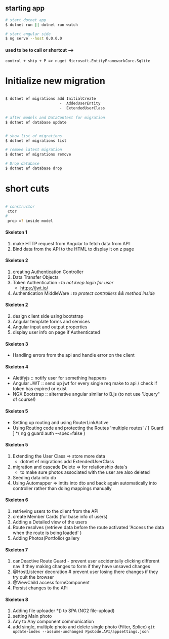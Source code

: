 
## starting app

```bash
# start dotnet app
$ dotnet run || dotnet run watch

# start angular side
$ ng serve --host 0.0.0.0

```


#### used to be to call or shortcut -->

``` control + ship + P => nuget Microsoft.EntityFrameworkCore.Sqlite ```

# Initialize new migration  
```bash

$ dotnet ef migrations add InitialCreate 
                        -  AddedUserEntity
                        -  ExtendedUserClass
                        
# after models and DataContext for migration
$ dotnet ef database update


# show list of migrations
$ dotnet ef migrations list

# remove latest migration 
$ dotnet ef migrations remove

# Drop database 
$ dotnet ef database drop
```

# short cuts
```bash

# constructor 
 ctor
#
 prop =? inside model

```


#### Skeleton 1
1. make HTTP request from Angular to fetch data from API 
2. Bind data from the API to the HTML to display it on z page 

#### Skeleton 2
1. creating Authentication Controller
2. Data Transfer Objects
3. Token Authentication **:** *to not keep login for user*
    - https://jwt.io/
4. Authentication MiddleWare **:** *to protect controllers && method inside*

#### Skeleton 2
2. design client side using bootstrap 
2. Angular template forms and services
4. Angular input and output properties
3. display user info on page if Authenticated 

#### Skeleton 3
- Handling errors from the api and handle error on the client

#### Skeleton 4
- Aletifyjs :: notify user for something happens
- Angular JWT :: send up jwt for every single req make to api / check if token has expired or exist
- NGX Bootstrap :: alternative angular similar to B.js (to not use "Jquery" of course!)

#### Skeleton 5
- Setting up routing and using RouterLinkActive
- Using Routing code and protecting the Routes 'multiple routes' / [ Guard ]
*( ng g guard auth --spec=false )

#### Skeleton 5
1. Extending the User Class => store more data
    - dotnet ef migrations add ExtendedUserClass
2. migration and cascade Delete => for relationship data`s 
    - to make sure photos associated with the user are also deleted
3. Seeding data into db
4. Using Automapper => intits into dto and back again automatically into controller rather than doing mappings manually

#### Skeleton 6
1. retrieving users to the client from the API
2. create Member Cards (for base info of users)
3. Adding a Detailed view of the users
4. Route resolves (retrieve data before the route activated 'Access the data when the route is being loaded' ) 
5. Adding Photos(Portfolio) gallery

#### Skeleton 7
1. canDeactive Route Guard - prevent user accidentally clicking different nav if they making changes to form if they have unsaved changes     
2. @HostListener decoration  # prevent user losing there changes if they try quit the browser
3. @ViewChild access formComponent 
4. Persist changes to the APi

#### Skeleton 8
1. Adding file uploader *() to SPA (NG2 file-upload)
3. setting Main photo
4. Any to Any component communication
5. add single, multiple photo and delete single photo (Filter, Splice) 
``` git update-index --assume-unchanged PpsCode.API/appsettings.json ```